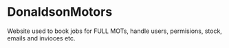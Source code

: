 # DonaldsonMotors


Website used to book jobs for FULL MOTs, handle users, permisions, stock, emails and invioces etc.
